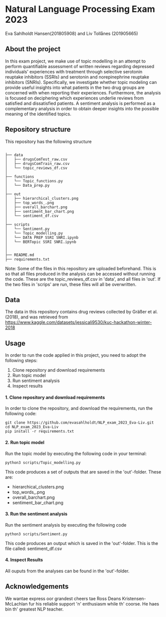 # Natural Language Processing Exam 2023
Eva Sahlholdt Hansen(201805908) and Liv Tollånes (201905665)

<!-- ABOUT THE PROJECT -->
## About the project
In this exam project, we make use of topic modelling in an attempt to perform quantifiable assessment of written reviews regarding depressed individuals' experiences with treatment through selective serotonin reuptake inhibitors (SSRIs) and serotonin and norepinephrine reuptake inhibitors (SNRIs). Specifically, we investigate whether topic modeling can provide useful insights into what patients in the two drug groups are concerned with when reporting their experiences. Furthermore, the analysis is focused on deciphering which experiences underlie reviews from satisfied and dissatisfied patients. A sentiment analysis is performed as a complementary analysis in order to obtain deeper insights into the possible meaning of the identified topics. 
 
 
 <!-- REPOSITORY STRUCTURE -->
## Repository structure
This repository has the following structure
```

├── data
│   ├── drugsComTest_raw.csv
│   ├── drugsComTrain_raw.csv
│   └── topic_reviews_df.csv
│
├── functions
│   └── Topic_functions.py
│   └── Data_prep.py
│
├── out
│   ├── hierarchical_clusters.png
│   ├── top_words_.png
│   ├── overall_barchart.png
│   ├── sentiment_bar_chart.png
│   └── sentiment_df.csv
│
├── scripts
│   └── Sentiment.py
│   └── Topic_modelling.py
│   └── DATA PREP SSRI SNRI.ipynb
│   └── BERTopic SSRI SNRI.ipynb
│
│
├── README.md
├── requirements.txt
```
Note:
Some of the files in this repository are uploaded beforehand. This is so that all files produced in the analysis can be accessed without running the code.  These are the topic_reviews_df.csv in 'data', and all files in 'out'. If the two files in 'scrips' are run, these files will all be overwritten. 


<!-- DATA -->
## Data
The data in this repository contains drug reviews collected by Gräßer et al. (2018), and was retrieved from https://www.kaggle.com/datasets/jessicali9530/kuc-hackathon-winter-2018 

 <!-- USAGE -->
## Usage

In order to run the code applied in this project, you need to adopt the following steps:

1. Clone repository and download requirements
2. Run topic model
3. Run sentiment analysis
4. Inspect results


#### 1. Clone repository and download requirements
In order to clone the repository, and download the requirements, run the following code:
```
git clone https://github.com/evasahlholdt/NLP_exam_2023_Eva-Liv.git
cd NLP_exam_2023_Eva-Liv
pip install -r requirements.txt

```
#### 2. Run topic model
Run the topic model by executing the following code in your terminal:
```
python3 scripts/Topic_modelling.py
```

This code produces a set of outputs that are saved in the 'out'-folder. These are:
- hierarchical_clusters.png
- top_words_.png
- overall_barchart.png
- sentiment_bar_chart.png

#### 3. Run the sentiment analysis
Run the sentiment analysis by executing the following code
```
python3 scripts/Sentiment.py
```
This code produces an output which is saved in the 'out'-folder. This is the file called:
sentiment_df.csv

#### 4. Inspect Results
All ouputs from the analyses can be found in the 'out'-folder. 


<!-- ACKNOWLEDGEMENTS -->
## Acknowledgements
We wantae express oor grandest cheers tae Ross Deans Kristensen-McLachlan fur his reliable support 'n' enthusiasm while th' coorse. He haes bin th' greatest NLP teacher.



